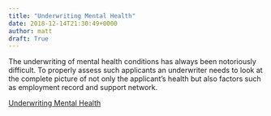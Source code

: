 ```yaml
---
title: "Underwriting Mental Health"
date: 2018-12-14T21:30:49+0000
author: matt
draft: True
---
```

The underwriting of mental health conditions has always been notoriously difficult. To properly assess such applicants an underwriter needs to look at the complete picture of not only the applicant’s health but also factors such as employment record and support network.

[ Underwriting Mental Health ]( https://www.selectx.co.uk/underwriting-mental-health/ )
